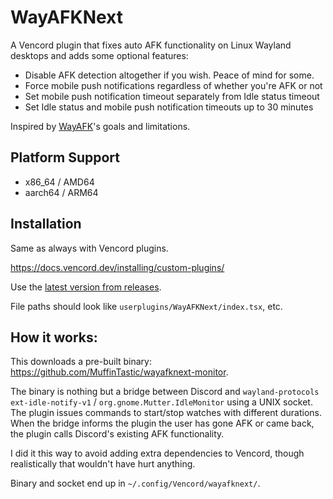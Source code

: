 # WayAFKNext

A Vencord plugin that fixes auto AFK functionality on Linux Wayland desktops and adds some optional features:

- Disable AFK detection altogether if you wish. Peace of mind for some.
- Force mobile push notifications regardless of whether you're AFK or not
- Set mobile push notification timeout separately from Idle status timeout
- Set Idle status and mobile push notification timeouts up to 30 minutes

Inspired by [WayAFK](https://github.com/Colonial-Dev/WayAFK)'s goals and limitations.

## Platform Support

- x86_64 / AMD64
- aarch64 / ARM64

## Installation

Same as always with Vencord plugins.

https://docs.vencord.dev/installing/custom-plugins/

Use the [latest version from releases](https://github.com/MuffinTastic/WayAFKNext/releases).

File paths should look like `userplugins/WayAFKNext/index.tsx`, etc.

## How it works:

This downloads a pre-built binary: https://github.com/MuffinTastic/wayafknext-monitor.

The binary is nothing but a bridge between Discord and `wayland-protocols ext-idle-notify-v1` / `org.gnome.Mutter.IdleMonitor` using a UNIX socket. The plugin issues commands to start/stop watches with different durations. When the bridge informs the plugin the user has gone AFK or came back, the plugin calls Discord's existing AFK functionality.

I did it this way to avoid adding extra dependencies to Vencord, though realistically that wouldn't have hurt anything.

Binary and socket end up in `~/.config/Vencord/wayafknext/`.
